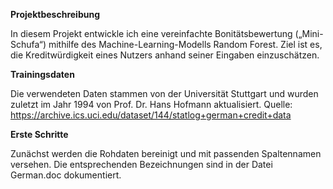 **Projektbeschreibung**

In diesem Projekt entwickle ich eine vereinfachte Bonitätsbewertung („Mini-Schufa“) mithilfe des Machine-Learning-Modells Random Forest. Ziel ist es, die Kreditwürdigkeit eines Nutzers anhand seiner Eingaben einzuschätzen.

**Trainingsdaten**

Die verwendeten Daten stammen von der Universität Stuttgart und wurden zuletzt im Jahr 1994 von Prof. Dr. Hans Hofmann aktualisiert. 
Quelle: https://archive.ics.uci.edu/dataset/144/statlog+german+credit+data

**Erste Schritte**

Zunächst werden die Rohdaten bereinigt und mit passenden Spaltennamen versehen. Die entsprechenden Bezeichnungen sind in der Datei German.doc dokumentiert.
